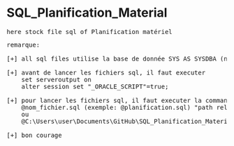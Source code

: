 # SQL_Planification_Material
<pre>
here stock file sql of Planification matériel
</pre>
<pre>
remarque:

[+] all sql files utilise la base de donnée SYS AS SYSDBA (not SYSTEM)

[+] avant de lancer les fichiers sql, il faut executer
    set serveroutput on
    alter session set "_ORACLE_SCRIPT"=true;

[+] pour lancer les fichiers sql, il faut executer la commande
    @nom_fichier.sql (exemple: @planification.sql) "path relatif du fichier"
    ou
    @C:\Users\user\Documents\GitHub\SQL_Planification_Material\sql\planification.sql "path absolu du fichier"

[+] bon courage
</pre>